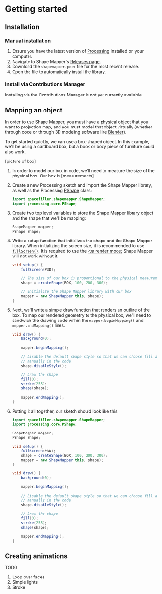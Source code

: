 # Getting started

## Installation

### Manual installation

1. Ensure you have the latest version of [Processing](https://processing.org/) installed on your computer.
1. Navigate to Shape Mapper's [Releases page](https://github.com/alexdmiller/shape-mapper/releases).
1. Download the `shapemapper.pdex` file for the most recent release.
1. Open the file to automatically install the library.

### Install via Contributions Manager

Installing via the Contributions Manager is not yet currently available.

## Mapping an object

In order to use Shape Mapper, you must have a physical object that you want to projection map, and you must model that object virtually (whether through code or through 3D modeling software like [Blender](https://www.blender.org/)).

To get started quickly, we can use a box-shaped object. In this example, we'll be using a cardboard box, but a book or boxy piece of furniture could also work.

[picture of box]

1.  In order to model our box in code, we'll need to measure the size of the physical box. Our box is [measurements].
1.  Create a new Processing sketch and import the Shape Mapper library, as well as the Processing [PShape](https://processing.org/tutorials/pshape) class:

    ```java
    import spacefiller.shapemapper.ShapeMapper;
    import processing.core.PShape;
    ```

1.  Create two top level variables to store the Shape Mapper library object and the shape that we'll be mapping:

    ```java
    ShapeMapper mapper;
    PShape shape;
    ```

1.  Write a setup function that initializes the shape and the Shape Mapper library. When initializing the screen size, it is recommended to use [`fullScreen()`](https://processing.org/reference/fullScreen_.html). It is required to use the [`P3D` render mode](https://processing.org/tutorials/p3d); Shape Mapper will not work without it.

    ```java
    void setup() {
        fullScreen(P3D);

        // The size of our box is proportional to the physical measurements we made
        shape = createShape(BOX, 100, 200, 300);

        // Initialize the Shape Mapper library with our box
        mapper = new ShapeMapper(this, shape);
    }
    ```

1.  Next, we'll write a simple draw function that renders an outline of the box. To map our rendered geometry to the physical box, we'll need to sandwich the drawing code within the `mapper.beginMapping()` and `mapper.endMapping()` lines.

    ```java
    void draw() {
        background(0);
        
        mapper.beginMapping();
        
        // Disable the default shape style so that we can choose fill and stroke
        // manually in the code
        shape.disableStyle();
        
        // Draw the shape
        fill(0);
        stroke(255);
        shape(shape);
        
        mapper.endMapping();
    }
    ```

1.  Putting it all together, our sketch should look like this:

    ```java
    import spacefiller.shapemapper.ShapeMapper;
    import processing.core.PShape;

    ShapeMapper mapper;
    PShape shape;

    void setup() {
        fullScreen(P3D);
        shape = createShape(BOX, 100, 200, 300);
        mapper = new ShapeMapper(this, shape);
    }

    void draw() {
        background(0);
        
        mapper.beginMapping();
        
        // Disable the default shape style so that we can choose fill and stroke
        // manually in the code
        shape.disableStyle();
        
        // Draw the shape
        fill(0);
        stroke(255);
        shape(shape);
        
        mapper.endMapping();
    }
    ```

## Creating animations

TODO

1. Loop over faces
2. Simple lights
3. Stroke
